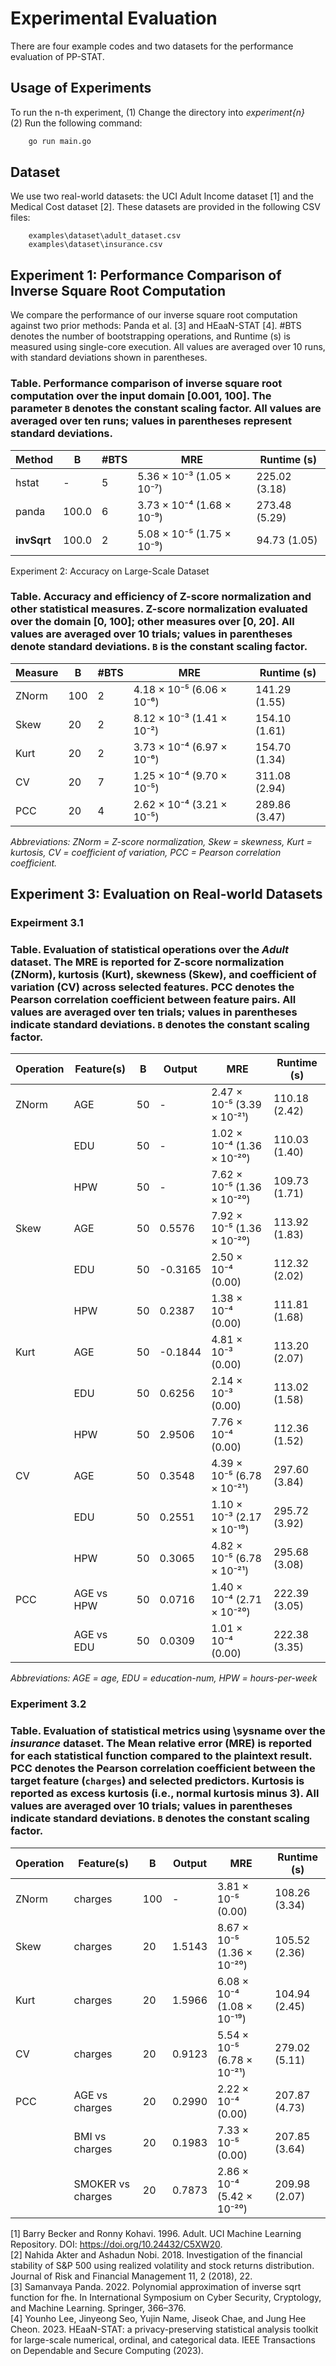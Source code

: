 # Experimental Evaluation

There are four example codes and two datasets for the performance evaluation of PP-STAT.

## Usage of Experiments
To run the n-th experiment, 
(1) Change the directory into *experiment{n}*  \
(2) Run the following command:
```bash
    go run main.go
```

## Dataset
We use two real-world datasets: the UCI Adult Income dataset [1] and the Medical Cost dataset [2].
These datasets are provided in the following CSV files:
```
    examples\dataset\adult_dataset.csv
    examples\dataset\insurance.csv
```


## Experiment 1: Performance Comparison of Inverse Square Root Computation
We compare the performance of our inverse square root computation against two prior methods: Panda et al. [3] and HEaaN-STAT [4]. #BTS denotes
the number of bootstrapping operations, and Runtime (s) is measured using single-core execution. All values are averaged over 10 runs, with standard deviations shown in parentheses. 

### Table. Performance comparison of inverse square root computation over the input domain [0.001, 100]. The parameter `B` denotes the constant scaling factor. All values are averaged over ten runs; values in parentheses represent standard deviations.

| Method           | B       | #BTS | MRE                             | Runtime (s)       |
|------------------|---------|------|----------------------------------|-------------------|
| hstat            | -       | 5    | 5.36 × 10⁻³ (1.05 × 10⁻⁷)       | 225.02 (3.18)     |
| panda            | 100.0   | 6    | 3.73 × 10⁻⁴ (1.68 × 10⁻⁹)       | 273.48 (5.29)     |
| **invSqrt**      | 100.0   | 2    | 5.08 × 10⁻⁵ (1.75 × 10⁻⁹)       | 94.73 (1.05)      |

Experiment 2: Accuracy on Large-Scale Dataset
### Table. Accuracy and efficiency of Z-score normalization and other statistical measures. Z-score normalization evaluated over the domain [0, 100]; other measures over [0, 20]. All values are averaged over 10 trials; values in parentheses denote standard deviations. `B` is the constant scaling factor.

| Measure | B   | #BTS | MRE                            | Runtime (s)        |
|---------|-----|------|--------------------------------|--------------------|
| ZNorm   | 100 | 2    | 4.18 × 10⁻⁵ (6.06 × 10⁻⁶)      | 141.29 (1.55)      |
| Skew    | 20  | 2    | 8.12 × 10⁻³ (1.41 × 10⁻²)      | 154.10 (1.61)      |
| Kurt    | 20  | 2    | 3.73 × 10⁻⁴ (6.97 × 10⁻⁶)      | 154.70 (1.34)      |
| CV      | 20  | 7    | 1.25 × 10⁻⁴ (9.70 × 10⁻⁵)      | 311.08 (2.94)      |
| PCC     | 20  | 4    | 2.62 × 10⁻⁴ (3.21 × 10⁻⁵)      | 289.86 (3.47)      |

*Abbreviations: ZNorm = Z-score normalization, Skew = skewness, Kurt = kurtosis, CV = coefficient of variation, PCC = Pearson correlation coefficient.*

## Experiment 3: Evaluation on Real-world Datasets
### Expeirment 3.1 
### Table. Evaluation of statistical operations over the *Adult* dataset. The MRE is reported for Z-score normalization (ZNorm), kurtosis (Kurt), skewness (Skew), and coefficient of variation (CV) across selected features. PCC denotes the Pearson correlation coefficient between feature pairs. All values are averaged over ten trials; values in parentheses indicate standard deviations. `B` denotes the constant scaling factor.

| Operation | Feature(s)     | B   | Output   | MRE                            | Runtime (s)       |
|-----------|----------------|-----|----------|--------------------------------|-------------------|
| ZNorm     | AGE            | 50  | -        | 2.47 × 10⁻⁵ (3.39 × 10⁻²¹)     | 110.18 (2.42)     |
|           | EDU            | 50  | -        | 1.02 × 10⁻⁴ (1.36 × 10⁻²⁰)     | 110.03 (1.40)     |
|           | HPW            | 50  | -        | 7.62 × 10⁻⁵ (1.36 × 10⁻²⁰)     | 109.73 (1.71)     |
| Skew      | AGE            | 50  | 0.5576   | 7.92 × 10⁻⁵ (1.36 × 10⁻²⁰)     | 113.92 (1.83)     |
|           | EDU            | 50  | -0.3165  | 2.50 × 10⁻⁴ (0.00)             | 112.32 (2.02)     |
|           | HPW            | 50  | 0.2387   | 1.38 × 10⁻⁴ (0.00)             | 111.81 (1.68)     |
| Kurt      | AGE            | 50  | -0.1844  | 4.81 × 10⁻³ (0.00)             | 113.20 (2.07)     |
|           | EDU            | 50  | 0.6256   | 2.14 × 10⁻³ (0.00)             | 113.02 (1.58)     |
|           | HPW            | 50  | 2.9506   | 7.76 × 10⁻⁴ (0.00)             | 112.36 (1.52)     |
| CV        | AGE            | 50  | 0.3548   | 4.39 × 10⁻⁵ (6.78 × 10⁻²¹)     | 297.60 (3.84)     |
|           | EDU            | 50  | 0.2551   | 1.10 × 10⁻³ (2.17 × 10⁻¹⁹)     | 295.72 (3.92)     |
|           | HPW            | 50  | 0.3065   | 4.82 × 10⁻⁵ (6.78 × 10⁻²¹)     | 295.68 (3.08)     |
| PCC       | AGE vs HPW     | 50  | 0.0716   | 1.40 × 10⁻⁴ (2.71 × 10⁻²⁰)     | 222.39 (3.05)     |
|           | AGE vs EDU     | 50  | 0.0309   | 1.01 × 10⁻⁴ (0.00)             | 222.38 (3.35)     |

*Abbreviations: AGE = age, EDU = education-num, HPW = hours-per-week*

### Experiment 3.2
### Table. Evaluation of statistical metrics using \sysname over the *insurance* dataset. The Mean relative error (MRE) is reported for each statistical function compared to the plaintext result. PCC denotes the Pearson correlation coefficient between the target feature (`charges`) and selected predictors. Kurtosis is reported as excess kurtosis (i.e., normal kurtosis minus 3). All values are averaged over 10 trials; values in parentheses indicate standard deviations. `B` denotes the constant scaling factor.

| Operation | Feature(s)         | B   | Output   | MRE                            | Runtime (s)       |
|-----------|--------------------|-----|----------|--------------------------------|-------------------|
| ZNorm     | charges            | 100 | -        | 3.81 × 10⁻⁵ (0.00)             | 108.26 (3.34)     |
| Skew      | charges            | 20  | 1.5143   | 8.67 × 10⁻⁵ (1.36 × 10⁻²⁰)     | 105.52 (2.36)     |
| Kurt      | charges            | 20  | 1.5966   | 6.08 × 10⁻⁴ (1.08 × 10⁻¹⁹)     | 104.94 (2.45)     |
| CV        | charges            | 20  | 0.9123   | 5.54 × 10⁻⁵ (6.78 × 10⁻²¹)     | 279.02 (5.11)     |
| PCC       | AGE vs charges     | 20  | 0.2990   | 2.22 × 10⁻⁴ (0.00)             | 207.87 (4.73)     |
|           | BMI vs charges     | 20  | 0.1983   | 7.33 × 10⁻⁵ (0.00)             | 207.85 (3.64)     |
|           | SMOKER vs charges  | 20  | 0.7873   | 2.86 × 10⁻⁴ (5.42 × 10⁻²⁰)     | 209.98 (2.07)     |

[1] Barry Becker and Ronny Kohavi. 1996. Adult. UCI Machine Learning Repository.
DOI: https://doi.org/10.24432/C5XW20. \
[2] Nahida Akter and Ashadun Nobi. 2018. Investigation of the financial stability of S&P 500 using realized volatility and stock returns distribution. Journal of Risk and Financial Management 11, 2 (2018), 22. \
[3] Samanvaya Panda. 2022. Polynomial approximation of inverse sqrt function for fhe. In International Symposium on Cyber Security, Cryptology, and Machine Learning. Springer, 366–376. \
[4] Younho Lee, Jinyeong Seo, Yujin Name, Jiseok Chae, and Jung Hee Cheon. 2023. HEaaN-STAT: a privacy-preserving statistical analysis toolkit for large-scale numerical, ordinal, and categorical data. IEEE Transactions on Dependable and Secure Computing (2023).

